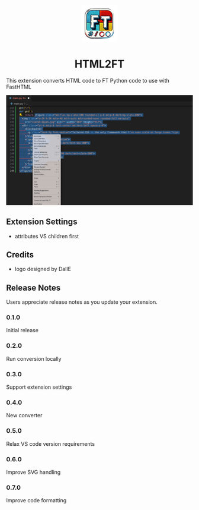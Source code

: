 <div align="center">
  <a href="https://marketplace.visualstudio.com/items?itemName=PhilipNuzhnyi.html2ft">
    <img src="./html2ft.png" alt="ACS" width="100" />
  </a>
</div>

<h1 align="center">HTML2FT</h1>

This extension converts HTML code to FT Python code to use with FastHTML

![Screenshot](./images/html2tf.gif)

## Extension Settings

- attributes VS children first

## Credits

- logo designed by DallE

## Release Notes

Users appreciate release notes as you update your extension.

### 0.1.0

Initial release

### 0.2.0

Run conversion locally 

### 0.3.0

Support extension settings

### 0.4.0

New converter

### 0.5.0

Relax VS code version requirements

### 0.6.0

Improve SVG handling

### 0.7.0

Improve code formatting
